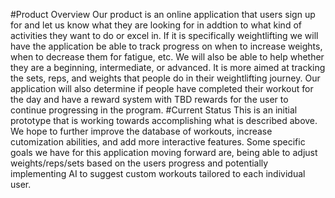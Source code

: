 #Product Overview
Our product is an online application that users sign up for and let us know what they are looking for in addtion to what kind of activities they want to do or excel in. If it is specifically weightlifting we will have the application be able to track progress on when to increase weights, when to decrease them for fatigue, etc. We will also be able to help whether they are a beginning, intermediate, or advanced. It is more aimed at tracking the sets, reps, and weights that people do in their weightlifting journey. Our application will also determine if people have completed their workout for the day and have a reward system with TBD rewards for the user to continue progressing in the program.
#Current Status
This is an initial prototype that is working towards accomplishing what is described above. We hope to further improve the database of workouts, increase cutomization abilities, and add more interactive features. Some specific goals we have for this application moving forward are, being able to adjust weights/reps/sets based on the users progress and potentially implementing AI to suggest custom workouts tailored to each individual user. 
